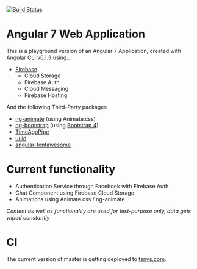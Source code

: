[![Build Status](https://travis-ci.org/chriszo111/tsnvscom-firebase.svg?branch=master)](https://travis-ci.org/chriszo111/tsnvscom-firebase)

# Angular 7 Web Application
This is a playground version of an Angular 7 Application, created with Angular CLI v6.1.3 using..
* [Firebase](https://firebase.google.com)
    * Cloud Storage
    * Firebase Auth
    * Cloud Messaging
    * Firebase Hosting

And the following Third-Party packages
* [ng-animate](https://github.com/jiayihu/ng-animate) (using Animate.css)
* [ng-bootstrap](https://github.com/ng-bootstrap/ng-bootstrap) (using [Bootstrap 4](https://getbootstrap.com/))
* [TimeAgoPipe](https://github.com/AndrewPoyntz/time-ago-pipe)
* [uuid](https://github.com/kelektiv/node-uuid)
* [angular-fontawesome](https://github.com/FortAwesome/angular-fontawesome)

# Current functionality
* Authentication Service through Facebook with Firebase Auth
* Chat Component using Firebase Cloud Storage
* Animations using Animate.css / ng-animate

_Content as well as functionality are used for test-purpose only, data gets wiped constantly_

# CI
The current version of master is getting deployed to [tsnvs.com](https://tsnvs.com).
